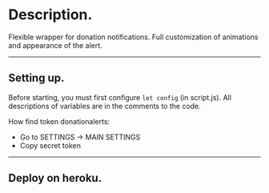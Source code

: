 # Description.
Flexible wrapper for donation notifications. Full customization of animations and appearance of the alert.

---

## Setting up.
Before starting, you must first configure ```let config``` (in script.js).
All descriptions of variables are in the comments to the code. 


How find token donationalerts:
* Go to SETTINGS -> MAIN SETTINGS 
* Copy secret token 

---

## Deploy on heroku.
